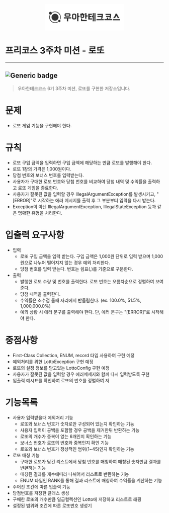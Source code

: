 <p align="center">
    <img src="./woowacourse.png" alt="우아한테크코스" width="250px">
</p>

# 프리코스 3주차 미션 - 로또

---

![Generic badge](https://img.shields.io/badge/precourse-week2-green.svg)
---
> 우아한테크코스 6기 3주차 미션, 로또를 구현한 저장소입니다.

# 문제
- 로또 게임 기능을 구현해야 한다. 
  
# 규칙
- 로또 구입 금액을 입력하면 구입 금액에 해당하는 만큼 로또를 발행해야 한다.
- 로또 1장의 가격은 1,000원이다.
- 당첨 번호와 보너스 번호를 입력받는다.
- 사용자가 구매한 로또 번호와 당첨 번호를 비교하여 당첨 내역 및 수익률을 출력하고 로또 게임을 종료한다.
- 사용자가 잘못된 값을 입력할 경우 IllegalArgumentException를 발생시키고, "[ERROR]"로 시작하는 에러 메시지를 출력 후 그 부분부터 입력을 다시 받는다.
- Exception이 아닌 IllegalArgumentException, IllegalStateException 등과 같은 명확한 유형을 처리한다.

# 입출력 요구사항
- 입력
  - 로또 구입 금액을 입력 받는다. 구입 금액은 1,000원 단위로 입력 받으며 1,000원으로 나누어 떨어지지 않는 경우 예외 처리한다.
  - 당첨 번호를 입력 받는다. 번호는 쉼표(,)를 기준으로 구분한다.
- 출력
  - 발행한 로또 수량 및 번호를 출력한다. 로또 번호는 오름차순으로 정렬하여 보여준다.
  - 당첨 내역을 출력한다.
  - 수익률은 소수점 둘째 자리에서 반올림한다. (ex. 100.0%, 51.5%, 1,000,000.0%)
  - 예외 상황 시 에러 문구를 출력해야 한다. 단, 에러 문구는 "[ERROR]"로 시작해야 한다.

# 중점사항
  - First-Class Collection, ENUM, record 타입 사용하여 구현 예정
  - 예외처리를 위한 LottoException 구현 예정
  - 로또의 설정 정보를 담고있는 LottoConfig 구현 예정
  - 사용자가 잘못된 값을 입력할 경우 에러메세지와 함께 다시 입력받도록 구현
  - 입출력 예시표를 확인하여 로또의 번호를 정렬하여 저

# 기능목록
 - 사용자 입력받을때 예외처리 기능
   - 로또와 보너스 번호가 숫자로만 구성되어 있는지 확인하는 기능
   - 사용자 입력이 공백을 포함할 경우 공백을 제거한뒤 반환하는 기능
   - 로또의 개수가 중복이 없는 6개인지 확인하는 기능
   - 보너스 번호가 로또의 번호와 중복인지 확인 기능
   - 로또와 보너스 번호가 정상적인 범위(1~45)인지 확인하는 기능
- 로또 매칭 기능
   - 구매한 로또가 담긴 리스트에서 당첨 번호를 매칭하여 매칭된 숫자만큼 결과를 반환하는 기능
   - 매칭된 결과를 개수에따라 나뉘어서 리스트로 반환하는 기능
   - ENUM 타입인 RANK를 통해 결과 리스트에 매칭하여 수익률을 계산하는 기능
- 주어진 조건에 따른 입출력 기능
- 당첨번호를 저장한 클래스 생성
- 구매한 로또의 개수만큼 일급컬렉션인 Lotto에 저장하고 리스트로 래핑
- 설정된 범위와 조건에 따른 로또번호 생성기
